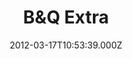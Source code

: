 ---
date: 2012-03-17T10:53:39.000Z
title: B&Q Extra
latitude: 52.08589585953129
longitude: 1.118203944842418
url: http://www.diy.com
category: checkin
---